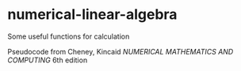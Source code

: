 # numerical-linear-algebra

Some useful functions for calculation

Pseudocode from Cheney, Kincaid *NUMERICAL MATHEMATICS AND COMPUTING* 6th edition